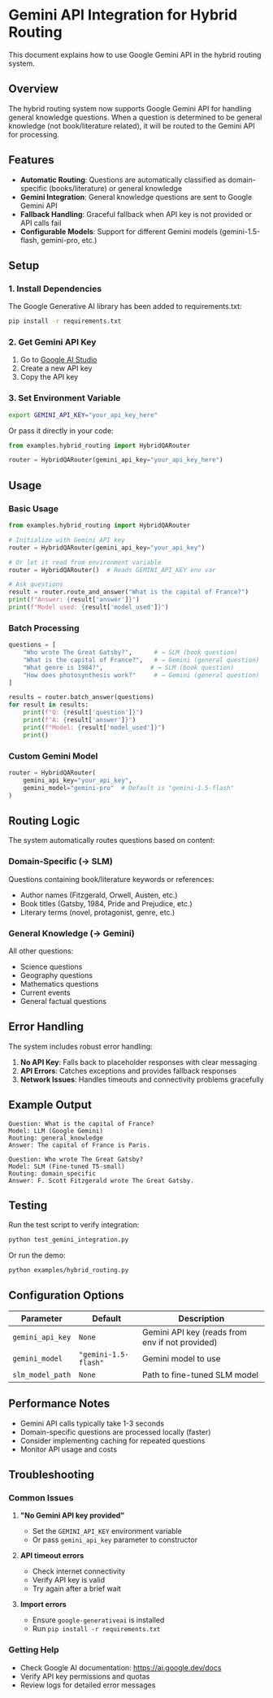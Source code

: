 # Gemini API Integration for Hybrid Routing

This document explains how to use Google Gemini API in the hybrid routing system.

## Overview

The hybrid routing system now supports Google Gemini API for handling general knowledge questions. When a question is determined to be general knowledge (not book/literature related), it will be routed to the Gemini API for processing.

## Features

- **Automatic Routing**: Questions are automatically classified as domain-specific (books/literature) or general knowledge
- **Gemini Integration**: General knowledge questions are sent to Google Gemini API
- **Fallback Handling**: Graceful fallback when API key is not provided or API calls fail
- **Configurable Models**: Support for different Gemini models (gemini-1.5-flash, gemini-pro, etc.)

## Setup

### 1. Install Dependencies

The Google Generative AI library has been added to requirements.txt:

```bash
pip install -r requirements.txt
```

### 2. Get Gemini API Key

1. Go to [Google AI Studio](https://makersuite.google.com/app/apikey)
2. Create a new API key
3. Copy the API key

### 3. Set Environment Variable

```bash
export GEMINI_API_KEY="your_api_key_here"
```

Or pass it directly in your code:

```python
from examples.hybrid_routing import HybridQARouter

router = HybridQARouter(gemini_api_key="your_api_key_here")
```

## Usage

### Basic Usage

```python
from examples.hybrid_routing import HybridQARouter

# Initialize with Gemini API key
router = HybridQARouter(gemini_api_key="your_api_key")

# Or let it read from environment variable
router = HybridQARouter()  # Reads GEMINI_API_KEY env var

# Ask questions
result = router.route_and_answer("What is the capital of France?")
print(f"Answer: {result['answer']}")
print(f"Model used: {result['model_used']}")
```

### Batch Processing

```python
questions = [
    "Who wrote The Great Gatsby?",      # → SLM (book question)
    "What is the capital of France?",   # → Gemini (general question)
    "What genre is 1984?",             # → SLM (book question)
    "How does photosynthesis work?"     # → Gemini (general question)
]

results = router.batch_answer(questions)
for result in results:
    print(f"Q: {result['question']}")
    print(f"A: {result['answer']}")
    print(f"Model: {result['model_used']}")
    print()
```

### Custom Gemini Model

```python
router = HybridQARouter(
    gemini_api_key="your_api_key",
    gemini_model="gemini-pro"  # Default is "gemini-1.5-flash"
)
```

## Routing Logic

The system automatically routes questions based on content:

### Domain-Specific (→ SLM)
Questions containing book/literature keywords or references:
- Author names (Fitzgerald, Orwell, Austen, etc.)
- Book titles (Gatsby, 1984, Pride and Prejudice, etc.)
- Literary terms (novel, protagonist, genre, etc.)

### General Knowledge (→ Gemini)
All other questions:
- Science questions
- Geography questions  
- Mathematics questions
- Current events
- General factual questions

## Error Handling

The system includes robust error handling:

1. **No API Key**: Falls back to placeholder responses with clear messaging
2. **API Errors**: Catches exceptions and provides fallback responses
3. **Network Issues**: Handles timeouts and connectivity problems gracefully

## Example Output

```
Question: What is the capital of France?
Model: LLM (Google Gemini)
Routing: general_knowledge
Answer: The capital of France is Paris.

Question: Who wrote The Great Gatsby?
Model: SLM (Fine-tuned T5-small)
Routing: domain_specific
Answer: F. Scott Fitzgerald wrote The Great Gatsby.
```

## Testing

Run the test script to verify integration:

```bash
python test_gemini_integration.py
```

Or run the demo:

```bash
python examples/hybrid_routing.py
```

## Configuration Options

| Parameter | Default | Description |
|-----------|---------|-------------|
| `gemini_api_key` | `None` | Gemini API key (reads from env if not provided) |
| `gemini_model` | `"gemini-1.5-flash"` | Gemini model to use |
| `slm_model_path` | `None` | Path to fine-tuned SLM model |

## Performance Notes

- Gemini API calls typically take 1-3 seconds
- Domain-specific questions are processed locally (faster)
- Consider implementing caching for repeated questions
- Monitor API usage and costs

## Troubleshooting

### Common Issues

1. **"No Gemini API key provided"**
   - Set the `GEMINI_API_KEY` environment variable
   - Or pass `gemini_api_key` parameter to constructor

2. **API timeout errors**
   - Check internet connectivity
   - Verify API key is valid
   - Try again after a brief wait

3. **Import errors**
   - Ensure `google-generativeai` is installed
   - Run `pip install -r requirements.txt`

### Getting Help

- Check Google AI documentation: https://ai.google.dev/docs
- Verify API key permissions and quotas
- Review logs for detailed error messages